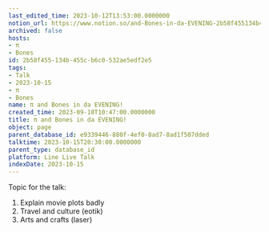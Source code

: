```yaml
---
last_edited_time: 2023-10-12T13:53:00.0000000
notion_url: https://www.notion.so/and-Bones-in-da-EVENING-2b58f455134b455cb6c0532ae5edf2e5
archived: false
hosts:
- π
- Bones
id: 2b58f455-134b-455c-b6c0-532ae5edf2e5
tags:
- Talk
- 2023-10-15
- π
- Bones
name: π and Bones in da EVENING!
created_time: 2023-09-18T10:47:00.0000000
title: π and Bones in da EVENING!
object: page
parent_database_id: e9339446-880f-4ef0-8ad7-8ad1f507dded
talktime: 2023-10-15T20:30:00.0000000
parent_type: database_id
platform: Line Live Talk
indexDate: 2023-10-15
---
```


Topic for the talk:
1. Explain movie plots  badly 
2. Travel and culture (eotik)
3. Arts and crafts (laser)

























